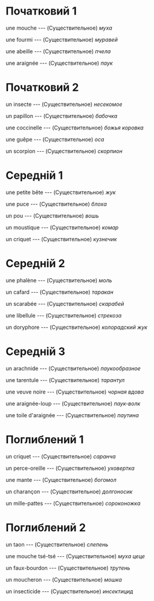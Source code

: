# Початковий 1

une mouche --- (Существительное)
*муха*



une fourmi --- (Существительное)
*муравей*



une abeille --- (Существительное)
*пчела*



une araignée --- (Существительное)
*паук*



# Початковий 2

un insecte --- (Существительное)
*несекомое*



un papillon --- (Существительное)
*бабочка*



une coccinelle --- (Существительное)
*божья коровка*



une guêpe --- (Существительное)
*оса*



un scorpion --- (Существительное)
*скорпион*



# Середній 1

une petite bête --- (Существительное)
*жук*



une puce --- (Существительное)
*блоха*



un pou --- (Существительное)
*вошь*



un moustique --- (Существительное)
*комар*



un criquet --- (Существительное)
*кузнечик*



# Середній 2

une phalène --- (Существительное)
*моль*



un cafard --- (Существительное)
*таракан*



un scarabée --- (Существительное)
*скарабей*



une libellule --- (Существительное)
*стрекоза*



un doryphore --- (Существительное)
*колорадский жук*



# Середній 3

un arachnide --- (Существительное)
*паукообразное*



une tarentule --- (Существительное)
*тарантул*



une veuve noire --- (Существительное)
*чорная вдова*



une araignée-loup --- (Существительное)
*паук-волк*



une toile d'araignée --- (Существительное)
*паутина*



# Поглиблений 1

un criquet --- (Существительное)
*саранча*



un perce-oreille --- (Существительное)
*уховертка*



une mante --- (Существительное)
*богомол*



un charançon --- (Существительное)
*долгоносик*



un mille-pattes --- (Существительное)
*сороконожка*



# Поглиблений 2

un taon --- (Существительное)
*слепень*



une mouche tsé-tsé --- (Существительное)
*муха цеце*



un faux-bourdon --- (Существительное)
*трутень*



un moucheron --- (Существительное)
*мошка*



un insecticide --- (Существительное)
*инсектицид*